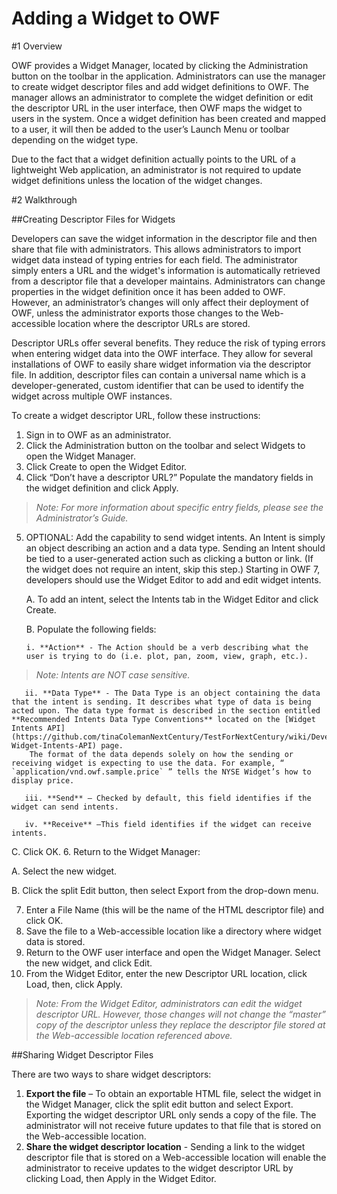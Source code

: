 #  Adding a Widget to OWF

#1   Overview

OWF provides a Widget Manager, located by clicking the Administration button on the toolbar in the application. Administrators can use the manager to create widget descriptor files and add widget definitions to OWF. The manager allows an administrator to complete the widget definition or edit the descriptor URL in the user interface, then OWF maps the widget to users in the system. Once a widget definition has been created and mapped to a user, it will then be added to the user’s Launch Menu or toolbar depending on the widget type. 

Due to the fact that a widget definition actually points to the URL of a lightweight Web application, an administrator is not required to update widget definitions unless the location of the widget changes.

#2   Walkthrough

##Creating Descriptor Files for Widgets

Developers can save the widget information in the descriptor file and then share that file with administrators. This allows administrators to import widget data instead of typing entries for each field. The administrator simply enters a URL and the widget's information is automatically retrieved from a descriptor file that a developer maintains. Administrators can change properties in the widget definition once it has been added to OWF. However, an administrator’s changes will only affect their deployment of OWF, unless the administrator exports those changes to the Web-accessible location where the descriptor URLs are stored. 

Descriptor URLs offer several benefits. They reduce the risk of typing errors when entering widget data into the OWF interface. They allow for several installations of OWF to easily share widget information via the descriptor file. In addition, descriptor files can contain a universal name which is a developer-generated, custom identifier that can be used to identify the widget across multiple OWF instances.   

To create a widget descriptor URL, follow these instructions:

1. Sign in to OWF as an administrator. 
2. Click the Administration button on the toolbar and select Widgets to open the Widget Manager. 
3. Click Create to open the Widget Editor.
4. Click “Don’t have a descriptor URL?”
Populate the mandatory fields in the widget definition and click Apply. 

 > _Note: For more information about specific entry fields, please see the Administrator’s Guide._

5. OPTIONAL: Add the capability to send widget intents. An Intent is simply an object describing an action and a data type. Sending an Intent should be tied to a user-generated action such as clicking a button or link. (If the widget does not require an intent, skip this step.) 
Starting in OWF 7, developers should use the Widget Editor to add and edit widget intents. 

   A. To add an intent, select the Intents tab in the Widget Editor and click Create. 

   B. Populate the following fields:

       i. **Action** - The Action should be a verb describing what the user is trying to do (i.e. plot, pan, zoom, view, graph, etc.). 

  > _Note: Intents are NOT case sensitive._

       ii. **Data Type** - The Data Type is an object containing the data that the intent is sending. It describes what type of data is being acted upon. The data type format is described in the section entitled **Recommended Intents Data Type Conventions** located on the [Widget Intents API](https://github.com/tinaColemanNextCentury/TestForNextCentury/wiki/Developer's-Widget-Intents-API) page. 
        The format of the data depends solely on how the sending or receiving widget is expecting to use the data. For example, “ `application/vnd.owf.sample.price` ” tells the NYSE Widget’s how to display price. 

       iii. **Send** – Checked by default, this field identifies if the widget can send intents.

       iv. **Receive** –This field identifies if the widget can receive intents. 

   C. Click OK.
6. Return to the Widget Manager:

   A. Select the new widget.

   B. Click the split Edit button, then select Export from the drop-down menu.

7. Enter a File Name (this will be the name of the HTML descriptor file) and click OK.
8. Save the file to a Web-accessible location like a directory where widget data is stored.
9. Return to the OWF user interface and open the Widget Manager. Select the new widget, and click Edit. 
10. From the Widget Editor, enter the new Descriptor URL location, click Load, then, click Apply. 

> _Note: From the Widget Editor, administrators can edit the widget descriptor URL. However, those changes will not change the “master” copy of the descriptor unless they replace the descriptor file stored at the Web-accessible location referenced above._

##Sharing Widget Descriptor Files 

There are two ways to share widget descriptors:

1. **Export the file** – To obtain an exportable HTML file, select the widget in the Widget Manager, click the split edit button and select Export.  Exporting the widget descriptor URL only sends a copy of the file. The administrator will not receive future updates to that file that is stored on the Web-accessible location. 
2. **Share the widget descriptor location** - Sending a link to the widget descriptor file that is stored on a Web-accessible location will enable the administrator to receive updates to the widget descriptor URL by clicking Load, then Apply in the Widget Editor.  
